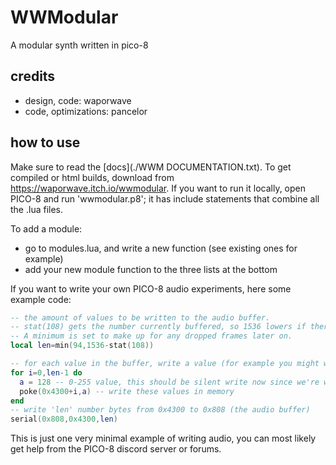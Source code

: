 # WWModular

A modular synth written in pico-8

## credits
- design, code: waporwave
- code, optimizations: pancelor

## how to use

Make sure to read the [docs](./WWM DOCUMENTATION.txt).
To get compiled or html builds, download from https://waporwave.itch.io/wwmodular.
If you want to run it locally, open PICO-8 and run 'wwmodular.p8'; it has include statements that combine all the .lua files.

To add a module:
- go to modules.lua, and write a new function (see existing ones for example)
- add your new module function to the three lists at the bottom

If you want to write your own PICO-8 audio experiments, here some example code:

```lua
-- the amount of values to be written to the audio buffer.
-- stat(108) gets the number currently buffered, so 1536 lowers if there is too many being buffered.
-- A minimum is set to make up for any dropped frames later on.
local len=min(94,1536-stat(108))

-- for each value in the buffer, write a value (for example you might write the value of a sin() of an increasing step).
for i=0,len-1 do
  a = 128 -- 0-255 value, this should be silent write now since we're writing a constant value.
  poke(0x4300+i,a) -- write these values in memory
end
-- write 'len' number bytes from 0x4300 to 0x808 (the audio buffer)
serial(0x808,0x4300,len)
```

This is just one very minimal example of writing audio, you can most likely get help from the PICO-8 discord server or forums.
